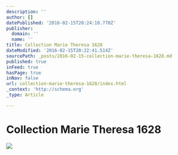 ```yaml
---
description: ''
author: []
datePublished: '2016-02-15T20:24:10.770Z'
publisher:
  domain: ''
  name: ''
title: Collection Marie Theresa 1628
dateModified: '2016-02-15T20:22:41.514Z'
sourcePath: _posts/2016-02-15-collection-marie-theresa-1628.md
published: true
inFeed: true
hasPage: true
inNav: false
url: collection-marie-theresa-1628/index.html
_context: 'http://schema.org'
_type: Article

---
```

# Collection Marie Theresa 1628
![](https://the-grid-user-content.s3-us-west-2.amazonaws.com/2f2322fa-225c-4de5-8c89-ac45f6bb59b5.png)